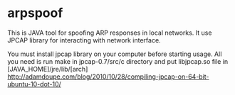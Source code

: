 arpspoof
========

This is JAVA tool for spoofing ARP responses in local networks. It use JPCAP library for interacting with network interface.

You must install jpcap library on your computer before starting usage.
All you need is run make in jpcap-0.7/src/c directory and put libjpcap.so file in [JAVA_HOME]/jre/lib/[arch]
http://adamdoupe.com/blog/2010/10/28/compiling-jpcap-on-64-bit-ubuntu-10-dot-10/
